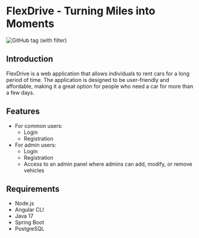 
# FlexDrive - Turning Miles into Moments

![GitHub tag (with filter)](https://img.shields.io/github/v/tag/Luci02/FlexDrive)

## Introduction

FlexDrive is a web application that allows individuals to rent cars for a long period of time. The application is designed to be user-friendly and affordable, making it a great option for people who need a car for more than a few days.

## Features
- For common users:
    - Login
    - Registration
- For admin users:
    - Login
    - Registration
    - Access to an admin panel where admins can add, modify, or remove vehicles

## Requirements

- Node.js
- Angular CLI
- Java 17
- Spring Boot
- PostgreSQL
